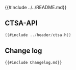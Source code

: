 {{#include ../../README.md}}

## CTSA-API

```c
{{#include ../header/ctsa.h}}
```

## Change log

```markdown
{{#include Changelog.md}}
```